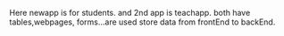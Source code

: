 Here newapp is for students. and 2nd app is teachapp.
both have tables,webpages, forms...are used store data from frontEnd to backEnd.
